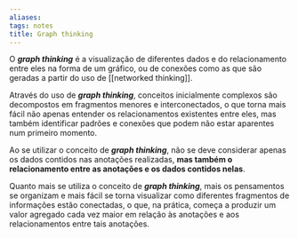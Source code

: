 ```yaml
---
aliases: 
tags: notes
title: Graph thinking
---
```

O **_graph thinking_** é a visualização de diferentes dados e do relacionamento entre eles na forma de um gráfico, ou de conexões como as que são geradas a partir do uso de [[networked thinking]].

Através do uso de **_graph thinking_**, conceitos inicialmente complexos são decompostos em fragmentos menores e interconectados, o que torna mais fácil não apenas entender os relacionamentos existentes entre eles, mas também identificar padrões e conexões que podem não estar aparentes num primeiro momento.

Ao se utilizar o conceito de ***graph thinking***, não se deve considerar apenas os dados contidos nas anotações realizadas, **mas também o relacionamento entre as anotações e os dados contidos nelas**.

Quanto mais se utiliza o conceito de *__graph thinking__*, mais os pensamentos se organizam e mais fácil se torna visualizar como diferentes fragmentos de informações estão conectadas, o que, na prática, começa a produzir um valor agregado cada vez maior em relação às anotações e aos relacionamentos entre tais anotações.